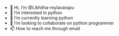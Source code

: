 - 👋 Hi, I’m @Likhitha-mylavarapu
- 👀 I’m interested in python
- 🌱 I’m currently learning python
- 💞️ I’m looking to collaborate on python programmer
- 📫 How to reach me through email

<!---
Likhitha-mylavarapu/Likhitha-mylavarapu is a ✨ special ✨ repository because its `README.md` (this file) appears on your GitHub profile.
You can click the Preview link to take a look at your changes.
--->
